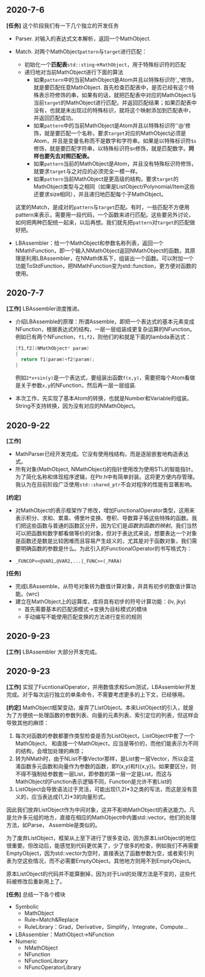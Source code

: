 ## 2020-7-6

 **\[任务\]** 这个阶段我们有一下几个独立的开发任务

* Parser. 对输入的表达式文本解析，返回一个MathObject.

* Match. 对两个MathObject`pattern`与`target`进行匹配：

  * 初始化一个**匹配表**`std::sting`->`MathObject`，用于特殊标识符的匹配
  * 递归地对当前MathObject进行下面的算法
    * 如果`pattern`中的当前MathObject是Atom并且以特殊标识符'_'修饰，就是要匹配任意MathObject. 首先检查匹配表中，是否已经有这个特殊表示符修饰的串，如果有的话，就把匹配表中对应的MathObject与当前`target`的MathObject进行匹配，并返回匹配结果；如果匹配表中没有，也就是未出现过的特殊标识，就将这个映射添加到匹配表中，并返回匹配成功。
    * 如果`pattern`中的当前MathObject是Atom并且以特殊标识符''@'修饰，就是要匹配一个名称，要求`target`对应的MathObject必须是Atom，并且是变量名称而不是数字和字符串。如果是以特殊标识符`$s`修饰，就是要匹配字符串，以特殊标识符`$n`修饰，就是匹配数字。**同样也要先去对照匹配表。**
    * 如果`pattern`当前的MathObject是Atom，并且没有特殊标识符修饰，就要求`target`与之对应的必须完全一模一样。
    * 如果`pattern`当前MathObject是更高级的结构，要求`target`的MathObject类型与之相同（如果是ListObject/Polynomial/Item这些还要求size相同），并且递归地匹配每个子MathObject。

  这里的Match，是成对的`pattern`与`target`匹配。有时，一些匹配不方便用pattern来表示，需要用一段代码，一个函数来进行匹配。这些要另外讨论，如何把两种匹配统一起来，以后再想。我们就先把`pattern`对`target`的匹配做好把。

* LBAssembler：给一个MathObject和参数名称列表，返回一个NMathFunction，即一个输入NMathObject返回NMathObject的函数。其原理是利用LBAssembler，在NMath体系下，组装出一个函数。可以附加一个功能ToStdFunction，把NMathFunction变为std::function，更方便对函数的使用。

## 2020-7-7

**[工作]** LBAssembler进度推进。

* 介绍LBAssemble的原理：所谓Assemble，即把一个表达式的基本元素变成NFunction，根据表达式的结构，一层一层组装成更复杂运算的NFunction。例如已有两个NFunction，`f1,f2`，则他们的和就是下面的lambda表达式：

  ```C++
  [f1,f2](NMathObject* param)
  {
  	return f1(param)+f2(param);
  }
  ```

  例如`2*x+sin(y)`是一个表达式，要组装出函数`f(x,y)`，需要把每个Atom看做是关于参数`x,y`的NFunction，然后再一层一层组装.

* 本次工作，先实现了基本Atom的转换，也就是Number和Variable的组装。String不支持转换，因为没有对应的NMathObject。

## 2020-9-22

**[工作]** 

* MathParser已经开发完成。它没有使用栈结构，而是逐层嵌套地构造表达式。
* 所有对象(MathObject, NMathObject)的指针使用改为使用STL的智能指针。为了简化名称和体现程序逻辑，在Ptr.h中有简单封装。这将更方便内存管理。我认为在目前阶段广泛使用`std::shared_ptr`不会对程序的性能有显著影响。

**[约定]**

* 对MathObject的表示框架作了修改，增加FunctionalOperator类型，这用来表示积分、求和、累乘、傅里叶变换、卷积、导数算子等这些特殊的函数。我们把这些函数与普通的函数区分开，因为它们是*函数到函数的映射*。我们当然可以把函数和数字都看做等价的对象，但对于表达式来说，想要表达一个对象是函数还是数是比较困难而且容易产生歧义的，尤其是对于函数对象，我们需要明确函数的参数是什么。为此引入的FunctionalOperator的书写格式为：

* ```
  _FUNCOP<<@VAR1,@VAR2,...|_FUNC>>(_PARA)
  ```

**[任务]**

* 完成LBAssemble，从符号对象转为数值计算对象，并具有初步的数值计算功能。(wrc)
* 建立在MathObject上的运算库，库将具有初步的符号计算功能：(lv, jky)
  * 首先需要基本的匹配源模式->变换为目标模式的模块
  * 手动编写不能使用匹配变换的方法进行变形的规则



## 2020-9-23

 **[工作]** LBAssembler 大部分开发完成。



## 2020-9-23

**[工作]** 实现了FucntionalOperator，并用数值求和Sum测试，LBAssembler开发完成。对于每次运行独立的单条命令，不需要考虑更多的上下文，已经够用。

**[约定]** MathObject框架变动，废弃了ListObject。本来ListObject的引入，就是为了方便统一处理函数的参数列表、向量的元素列表、索引定位的列表，但这样会导致其他的麻烦：

1. 每次对函数的参数都要作类型检查是否为ListObject，ListObject中套了一个MathObject， 和直接一个MathObject，应当是等价的，而他们能表示为不同的结构，会增加处理的麻烦；
2. 转为NMath时，由于NList不像Vector那样，是List套一层Vector，所以会混淆函数多元函数和向量作为参数的函数，即f(x,y)和f({x,y})。如果要区分，则不得不强制给参数套一层List，即参数的第一层一定是List，而这与MathObject的Function表示逻辑不同，Function是允许不套List的
3. ListObject会导致语法过于灵活，可能出现(1,2)\*3之类的写法，而这是没有意义的，应当表达成{1,2}\*3的向量形式。

因此我们放弃ListObject作为中间对象，这并不影响MathObject的表达能力。凡是允许多元组的地方，直接在相应的MathObject中内置std::vector。他们的处理方法，如Parse， Assemble是类似的。

为了废弃ListObject，框架从上至下进行了很多变动，因为原本ListObject的地位很重要。但改动后，能感觉到代码更优美了，少了很多的检查，例如我们不再需要EmptyObject，因为std::vector为空时，直接表达了函数参数为空，或者索引列表为空这些情况，而不必需要EmptyObject。其他地方则用不到EmptyObject。

原本ListObject的代码并不能算删掉，因为对于List的处理方法是不变的，这些代码被修改后重新用上了。

**[任务]** 总结一下各个模块

* Symbolic
  * MathObject
  * Rule=Match&Replace
  * RuleLibrary：Grad，Derivative，Simplify，Integrate，Compute...
* LBAssembler：MathObject->NFunction
* Numeric
  * NMathObject
  * NFunction
  * NFunctionLibrary
  * NFuncOperatorLibrary